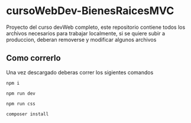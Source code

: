 # cursoWebDev-BienesRaicesMVC
Proyecto del curso devWeb completo, este repositorio contiene todos los archivos necesarios para trabajar localmente, si se quiere subir a produccion, deberan removerse y modificar algunos archivos

## Como correrlo
Una vez descargado deberas correr los sigientes comandos 

```
npm i
```
```
npm run dev
```
```
npm run css
```
```
composer install
```
